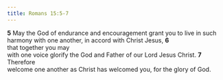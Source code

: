 ```yaml
---
title: Romans 15:5-7
---
```

**5** May the God of endurance and encouragement grant you to live in such harmony with one another, in accord with Christ Jesus, **6** that together you may with one voice glorify the God and Father of our Lord Jesus Christ. **7** Therefore welcome one another as Christ has welcomed you, for the glory of God.